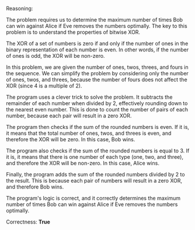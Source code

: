 Reasoning:

The problem requires us to determine the maximum number of times Bob can win against Alice if Eve removes the numbers optimally. The key to this problem is to understand the properties of bitwise XOR.

The XOR of a set of numbers is zero if and only if the number of ones in the binary representation of each number is even. In other words, if the number of ones is odd, the XOR will be non-zero.

In this problem, we are given the number of ones, twos, threes, and fours in the sequence. We can simplify the problem by considering only the number of ones, twos, and threes, because the number of fours does not affect the XOR (since 4 is a multiple of 2).

The program uses a clever trick to solve the problem. It subtracts the remainder of each number when divided by 2, effectively rounding down to the nearest even number. This is done to count the number of pairs of each number, because each pair will result in a zero XOR.

The program then checks if the sum of the rounded numbers is even. If it is, it means that the total number of ones, twos, and threes is even, and therefore the XOR will be zero. In this case, Bob wins.

The program also checks if the sum of the rounded numbers is equal to 3. If it is, it means that there is one number of each type (one, two, and three), and therefore the XOR will be non-zero. In this case, Alice wins.

Finally, the program adds the sum of the rounded numbers divided by 2 to the result. This is because each pair of numbers will result in a zero XOR, and therefore Bob wins.

The program's logic is correct, and it correctly determines the maximum number of times Bob can win against Alice if Eve removes the numbers optimally.

Correctness: **True**